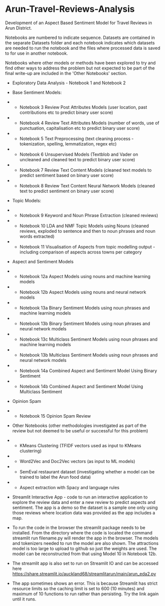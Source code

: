 # Arun-Travel-Reviews-Analysis
Development of an Aspect Based Sentiment Model for Travel Reviews in Arun District.

Notebooks are numbered to indicate sequence. Datasets are contained in the separate Datasets folder and each notebook indicates which datasets are needed to run the notebook and the files where processed data is saved to for use in another notebook. 

Notebooks where other models or methods have been explored to try and find other ways to address the problem but not expected to be part of the final write-up are included in the 'Other Notebooks' section. 

* Exploratory Data Analysis - Notebook 1 and Notebook 2
* Base Sentiment Models:
*  - Notebook 3 Review Post Attributes Models (user location, past contributions etc to predict binary user score)
*  - Notebook 4 Review Text Attributes Models (number of words, use of punctuation, capitalisation etc to predict binary user score)
*  - Notebook 5 Text Preprocessing (text cleaning process - tokenization, spelling, lemmatization, regex etc)
*  - Notebook 6 Unsupervised Models (Textblob and Vader on uncleaned and cleaned text to predict binary user score)
*  - Notebook 7 Review Text Content Models (cleaned text models to predict sentiment based on binary user score)
*  - Notebook 8 Review Text Content Neural Network Models (cleaned text to predict sentiment on binary user score)
 
* Topic Models:
* - Notebook 9 Keyword and Noun Phrase Extraction (cleaned reviews)
* - Notebook 10 LDA and NMF Topic Models using Nouns (cleaned reviews, exploded to sentence and then to noun phrases and noun words extracted)
* - Notebook 11 Visualisation of Aspects from topic modelling output - including comparison of aspects across towns per category

* Aspect and Sentiment Models
* - Notebook 12a Aspect Models using nouns and machine learning models
* - Notebook 12b Aspect Models using nouns and neural network models 
* - Notebook 13a Binary Sentiment Models using noun phrases and machine learning models 
* - Notebook 13b Binary Sentiment Models using noun phrases and neural network models
* - Notebook 13c Multiclass Sentiment Models using noun phrases and machine learning models
* - Notebook 13b Multiclass Sentiment Models using noun phrases and neural network models
* - Notebook 14a Combined Aspect and Sentiment Model Using Binary Sentiment
* - Notebook 14b Combined Aspect and Sentiment Model Using Multiclass Sentiment

* Opinion Spam
* - Notebook 15 Opinion Spam Review
  
* Other Notebooks (other methodologies investigated as part of the review but not deemed to be useful or successful for this problem)
* - KMeans Clustering (TFIDF vectors used as input to KMeans clustering)
* - Word2Vec and Doc2Vec vectors (as input to ML models)
* - SemEval restaurant dataset (investigating whether a model can be trained to label the Arun food data)
* - Aspect extraction with Spacy and language rules

* Streamlit Interactive App - code to run an interactive application to explore the review data and enter a new review to predict aspects and sentiment. The app is a demo so the dataset is a sample one only using those reviews where location data was provided as the app includes a map.
*  To run the code in the browser the streamlit package needs to be installed. From the directory where the code is located the command streamlit run filename.py will render the app in the browser. The models and tokenizers needed to run the model are also shown. The attractions model is too large to upload to github so just the weights are used. The model can be reconstructed from that using Model 10 in Notebook 12b.
*  The streamlit app is also set to run on Streamlit IO and can be accessed here https://share.streamlit.io/auckland68/streamlitarun/main/arun_eda2.py
*  The app sometimes shows an error. This is because Streamlit has strict resource limits so the caching limit is set to 600 (10 minutes) and maximum of 10 functions to run rather than persisting. Try the link again until it runs.
